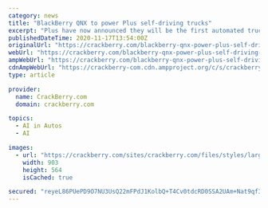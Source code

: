 ```yaml
---
category: news
title: "BlackBerry QNX to power Plus self-driving trucks"
excerpt: "Plus have now announced they will be the first automated truck developer to make use of BlackBerry QNX for their next-generation self-driving systems. Plus will license the BlackBerry QNX OS for Safety software for their Class 8 trucks which are expected ..."
publishedDateTime: 2020-11-17T13:54:00Z
originalUrl: "https://crackberry.com/blackberry-qnx-power-plus-self-driving-trucks"
webUrl: "https://crackberry.com/blackberry-qnx-power-plus-self-driving-trucks"
ampWebUrl: "https://crackberry.com/blackberry-qnx-power-plus-self-driving-trucks?amp"
cdnAmpWebUrl: "https://crackberry-com.cdn.ampproject.org/c/s/crackberry.com/blackberry-qnx-power-plus-self-driving-trucks?amp"
type: article

provider:
  name: CrackBerry.com
  domain: crackberry.com

topics:
  - AI in Autos
  - AI

images:
  - url: "https://crackberry.com/sites/crackberry.com/files/styles/large/public/article_images/2020/11/plus_automated_trucks_blackberry_safety_security-16.jpg"
    width: 903
    height: 564
    isCached: true

secured: "reyeL86PUePD9O7NU3UsQ22mFPdJ1KolbQ+T4Cv0tdcRD0SSA2UAm+Nat9qf3669ft+iF23R8/wTdzar635OhnFAVtKT4Z45qKwXkrXLlLSZoYx0CrDpAjdnTWxqxFwu9z8LF6VjGOOfzG89Mkqiimq/wq9EH7e2bJDGbJFehMJgojfHB0tv0mKwQ26drnP6Z5Bb94J5/PCpzNZPBac6epMWZdKtfFhU3GIciWu/iFDXbdvtgJ+QnyABHNKNRCesyP/7wNxW8RpkwRT2ihL4EHBliddjzezHENzkPbO5TSbJr+6du0g5kDyy6ZHDdmX18eyxdoXmrFyg5sgjndi7GJcKtEljfk2oHuDMcQYz/VU=;dtT05nN8bTBPCHGFKZ1zBA=="
---
```


